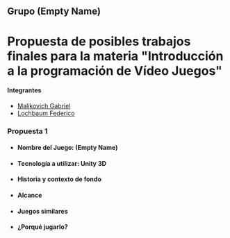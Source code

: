 ## Grupo (Empty Name)

# Propuesta de posibles trabajos finales para la materia "Introducción a la programación de Vídeo Juegos"

#### Integrantes
  - [Maljkovich Gabriel](https://github.com/glmaljkovich)
  - [Lochbaum Federico](https://github.com/FedeLochbaum)
  
### Propuesta 1
  
  - #### Nombre del Juego: (Empty Name)
  
  - #### Tecnología a utilizar: Unity 3D
    
  - #### Historia y contexto de fondo
  
  - #### Alcance
  
  - #### Juegos similares
  
  - #### ¿Porqué jugarlo?
